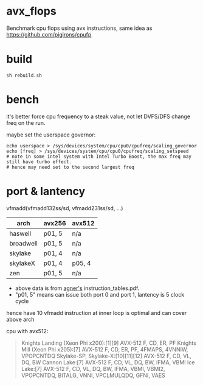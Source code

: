 # avx_flops
Benchmark cpu flops using avx instructions, same idea as https://github.com/pigirons/cpufp

# build
```
sh rebuild.sh
```

# bench
it's better force cpu frequency to a steak value, not let DVFS/DFS change freq on the run.

maybe set the userspace governor:
```
echo userspace > /sys/devices/system/cpu/cpu0/cpufreq/scaling_governor
echo [freq] > /sys/devices/system/cpu/cpu0/cpufreq/scaling_setspeed
# note in some intel system with Intel Turbo Boost, the max freq may still have turbo effect.
# hence may need set to the second largest freq
```

# port & lantency
vfmadd(vfmadd132ss/sd, vfmadd231ss/sd, ...)

   arch       |  avx256 | avx512 
 -------------|---------|---------
  haswell     |  p01, 5 |   n/a
  broadwell   |  p01, 5 |   n/a
  skylake     |  p01, 4 |   n/a
  skylakeX    |  p01, 4 | p05, 4
  zen         |  p01, 5 |   n/a

* above data is from [agner's](https://www.agner.org/optimize/) instruction_tables.pdf. 
* "p01, 5" means can issue both port 0 and port 1, lantency is 5 clock cycle

hence have 10 vfmadd instruction at inner loop is optimal and can cover above arch

cpu with avx512:
> Knights Landing (Xeon Phi x200):[1][9] AVX-512 F, CD, ER, PF
> Knights Mill (Xeon Phi x205):[7] AVX-512 F, CD, ER, PF, 4FMAPS, 4VNNIW, VPOPCNTDQ
> Skylake-SP, Skylake-X:[10][11][12] AVX-512 F, CD, VL, DQ, BW
> Cannon Lake:[7] AVX-512 F, CD, VL, DQ, BW, IFMA, VBMI
> Ice Lake:[7] AVX-512 F, CD, VL, DQ, BW, IFMA, VBMI, VBMI2, VPOPCNTDQ, BITALG, VNNI, VPCLMULQDQ, GFNI, VAES
